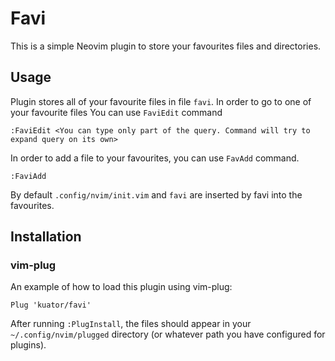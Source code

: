 # Favi

This is a simple Neovim plugin to store your favourites files and directories.

## Usage
Plugin stores all of your favourite files in file `favi`. In order to go to one of your favourite files
You can use `FaviEdit` command 
```viml
:FaviEdit <You can type only part of the query. Command will try to expand query on its own>
```
In order to add a file to your favourites, you can use `FavAdd` command.
```viml
:FaviAdd
```
By default `.config/nvim/init.vim` and `favi` are inserted by favi into the favourites.

## Installation

### vim-plug

An example of how to load this plugin using vim-plug:

```VimL
Plug 'kuator/favi'
```

After running `:PlugInstall`, the files should appear in your `~/.config/nvim/plugged` directory (or whatever path you have configured for plugins).
